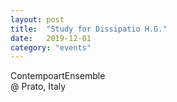 ```yaml
---
layout: post
title:  "Study for Dissipatio H.G."
date:   2019-12-01
category: "events"
---
```

ContempoartEnsemble <br>
@ Prato, Italy
